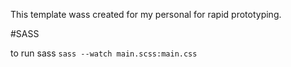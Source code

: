 This template wass created for my personal for rapid prototyping.

#SASS

to run sass `sass --watch main.scss:main.css`
